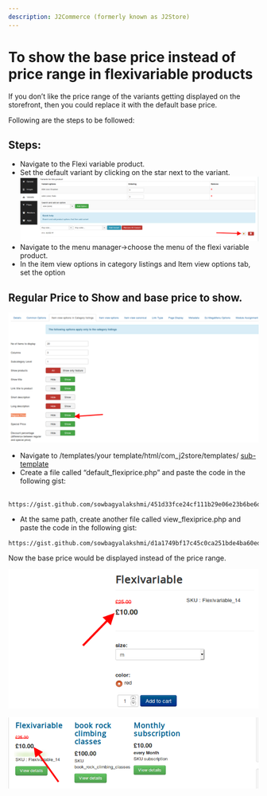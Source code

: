 ```yaml
---
description: J2Commerce (formerly known as J2Store)
---
```


# To show the base price instead of price range in flexivariable products

If you don’t like the price range of the variants getting displayed on the storefront, then you could replace it with the default base price.

Following are the steps to be followed:

## Steps: <a href="#steps" id="steps"></a>

* Navigate to the Flexi variable product.
* Set the default variant by clicking on the star next to the variant. ![Setting default variant](https://raw.githubusercontent.com/j2store/doc-images/master/frequently-asked-questions/hiding-price-range-in-flexivar/freq-as-que-flexivar-default-variant.png)
* Navigate to the menu manager->choose the menu of the flexi variable product.
* In the item view options in category listings and Item view options tab, set the option

## Regular Price to Show and base price to show. <a href="#regular-price-to-show-and-base-price-to-show" id="regular-price-to-show-and-base-price-to-show"></a>

![Menu settings](https://raw.githubusercontent.com/j2store/doc-images/master/frequently-asked-questions/hiding-price-range-in-flexivar/freq-as-que-flexivar-base-price.png)

* Navigate to /templates/your template/html/com\_j2store/templates/ [sub-template](http://docs.j2store.org/catalog/where-can-i-find-my-sub-template)
* Create a file called “default\_flexiprice.php” and paste the code in the following gist:

```
 https://gist.github.com/sowbagyalakshmi/451d33fce24cf111b29e06e23b6be6d1
```

* At the same path, create another file called view\_flexiprice.php and paste the code in the following gist:

```
https://gist.github.com/sowbagyalakshmi/d1a1749bf17c45c0ca251bde4ba60ed3
```

Now the base price would be displayed instead of the price range.

![Item view](https://raw.githubusercontent.com/j2store/doc-images/master/frequently-asked-questions/hiding-price-range-in-flexivar/freq-as-que-flexivar-item-view.png)

![List view showing base price](https://raw.githubusercontent.com/j2store/doc-images/master/frequently-asked-questions/hiding-price-range-in-flexivar/freq-as-que-flexivar-list-view.png)
